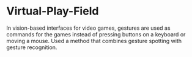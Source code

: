 # Virtual-Play-Field
In vision-based interfaces for video games, gestures are used as commands for the games instead of pressing buttons on a keyboard or moving a mouse.  Used a method that combines gesture spotting with gesture recognition. 
